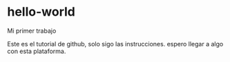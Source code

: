# hello-world

Mi primer trabajo

Este es el tutorial de github, solo sigo las instrucciones.
espero llegar a algo con esta plataforma.
